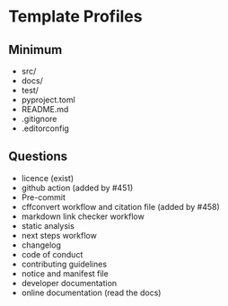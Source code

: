 # Template Profiles


## Minimum

- src/
- docs/
- test/
- pyproject.toml
- README.md
- .gitignore
- .editorconfig


## Questions
- licence (exist)
- github action (added by #451)
- Pre-commit
- cffconvert workflow and citation file (added by #458)
- markdown link checker workflow
- static analysis
- next steps workflow
- changelog
- code of conduct
- contributing guidelines
- notice and manifest file
- developer documentation
- online documentation (read the docs)

